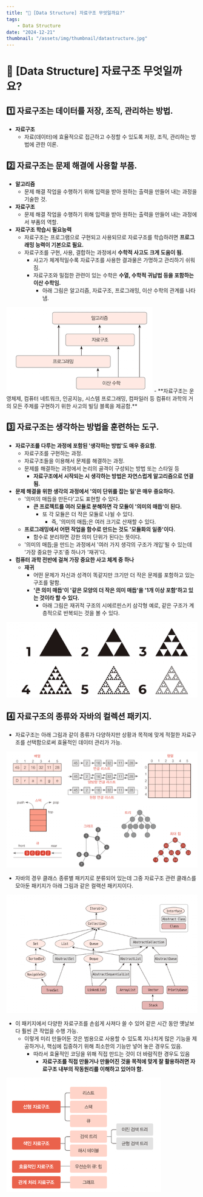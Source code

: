 ```yaml
---
title: "🧩 [Data Structure] 자료구조 무엇일까요?"
tags:
    - Data Structure
date: "2024-12-21"
thumbnail: "/assets/img/thumbnail/datastructure.jpg"
---
```


# 🧩 [Data Structure] 자료구조 무엇일까요?
## 1️⃣ 자료구조는 데이터를 저장, 조직, 관리하는 방법.
- **자료구조**
    - 자료(데이터)에 효율적으로 접근하고 수정할 수 있도록 저장, 조직, 관리하는 방법에 관한 이론.

## 2️⃣ 자료구조는 문제 해결에 사용할 부품.
- **알고리즘**
    - 문제 해결 작업을 수행하기 위해 입력을 받아 원하는 출력을 만들어 내는 과정을 기술한 것.
- **자료구조**
    - 문제 해결 작업을 수행하기 위해 입력을 받아 원하는 출력을 만들어 내는 과정에서 부품의 역할.
- **자료구조 학습시 필요능력**
    - 자료구조는 프로그램으로 구현되고 사용되므로 자료구조를 학습하려면 **프로그래밍 능력이 기본으로 필요.**
    - 자료구조를 구현, 사용, 결합하는 과정에서 **수학적 사고도 크게 도움이 됨.**
        - 사고가 체계적일수록 자료구조를 사용한 결과물은 가명하고 관리하기 쉬워짐.
        - 자료구조와 밀접한 관련이 있는 수학은 **수열, 수학적 귀납법 등을 포함하는 이산 수학임.**
            - 아래 그림은 알고리즘, 자료구조, 프로그래밍, 이산 수학의 관계를 나타냄.
<img src = "https://github.com/devKobe24/images2/blob/main/Data_Structures/Relationship_between_algorithms_data_structures_and_programming_discrete_math.png?raw=true">
- **자료구조는 운영체제, 컴퓨터 네트워크, 인공지능, 시스템 프로그래밍, 컴파일러 등 컴퓨터 과학의 거의 모든 주제를 구현하기 위한 사고의 빌딩 블록을 제공함.**

## 3️⃣ 자료구조는 생각하는 방법을 훈련하는 도구.
- **자료구조를 다루는 과정에 포함된 '생각하는 방법'도 매우 중요함.**
    - 자료구조를 구현하는 과정.
    - 자료구조들을 이용해서 문제를 해결하는 과정.
    - 문제를 해결하는 과정에서 논리의 골격이 구성되는 방법 또는 스타일 등
        - **자료구조에서 시작되는 시 생각하는 방법은 자연스럽게 알고리즘으로 연결됨.**
- **문제 해결을 위한 생각의 과정에서 '의미 단위를 잡는 일'은 매우 중요하다.**
    - '의미의 매듭을 만든다'고도 표현할 수 있다.
        - **큰 프로젝트를 여러 모듈로 분해하면 각 모듈이 '의미의 매듭'이 된다.**
            - 또 각 모듈은 더 작은 모듈로 나뉠 수 있다.
                - 즉, '의미의 매듭;은 여러 크기로 산재할 수 있다.
    - **프로그래밍에서 어떤 작업을 함수로 만드는 것도 '모듈화의 일종'이다.**
        - 함수로 분리하면 강한 의미 단위가 된다는 뜻이다.
    - '의미의 매듭;을 만드는 과정에서 '여러 가지 생각의 구조가 개입'될 수 있는데 '가장 중요한 구조'중 하나가 '재귀'다.
- **컴퓨터 과학 전반에 걸쳐 가장 중요한 사고 체계 중 하나**
    - **재귀**
        - 어떤 문제가 자신과 성격이 똑같지만 크기만 더 작은 문제를 포함하고 있는 구조를 말함.
        - **'큰 의미 매듭'이 '같은 모양의 더 작은 의미 매듭'을 '1개 이상 포함'하고 있는 것이라 할 수 있다.**
            - 아래 그림은 재귀적 구조의 시에르핀스키 삼각형 예로, 같은 구조가 계층적으로 반복되는 것을 볼 수 있다.
<img src = "https://github.com/devKobe24/images2/blob/main/Data_Structures/Sierpinski_Triangle.png?raw=true">

## 4️⃣ 자료구조의 종류와 자바의 컬렉션 패키지.
- 자료구조는 아래 그림과 같이 종류가 다양하지만 상황과 목적에 맞게 적절한 자료구조를 선택함으로써 효율적인 데이터 관리가 가능.
<img src = "https://github.com/devKobe24/images2/blob/main/Data_Structures/Types_of_data_structures.png?raw=true">

- 자바의 경우 클래스 종류별 패키지로 분류되어 있는데 그중 자료구조 관련 클래스를 모아둔 패키지가 아래 그림과 같은 컬랙션 패키지이다.
<img src = "https://github.com/devKobe24/images2/blob/main/Data_Structures/Collection_Package.png?raw=true">

- 이 패키지에서 다양한 자료구조를 손쉽게 사져다 쓸 수 있어 같은 시간 동안 옛날보다 훨씬 큰 작업을 수행 가능.
    - 이렇게 미리 만들어둔 것은 범용으로 사용할 수 있도록 지나치게 많은 기능을 제공하거나, 핵심에 집중하기 위해 최소한의 기능만 넣어 놓은 경우도 있음.
        - 따라서 효율적인 코딩을 위해 직접 만드는 것이 더 바람직한 경우도 있음
            - **자료구조를 직접 만들거나 만들어진 것을 목적에 맞게 잘 활용하려면 자료구조 내부의 작동원리를 이해하고 있어야 함.**
<img src = "https://github.com/devKobe24/images2/blob/main/Data_Structures/data_structures.png?raw=true">
